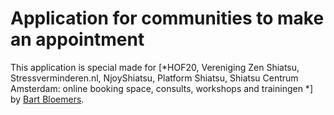 # Application for communities to make an appointment

This application is special made for 
[*HOF20, Vereniging Zen Shiatsu, Stressverminderen.nl, NjoyShiatsu, Platform Shiatsu, Shiatsu Centrum Amsterdam:
online booking space, consults, workshops and trainingen *]
by [Bart Bloemers](http://www.badjo.nl).
